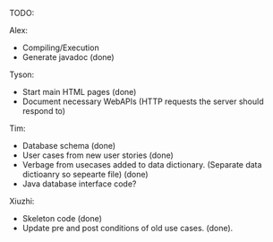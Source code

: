 TODO:

Alex: 
- Compiling/Execution
- Generate javadoc (done)

Tyson:

- Start main HTML pages (done)
- Document necessary WebAPIs (HTTP requests the server should respond to)

Tim:
- Database schema (done)
- User cases from new user stories (done)
- Verbage from usecases added to data dictionary. (Separate data dictioanry so sepearte file) (done)
- Java database interface code?

Xiuzhi:
- Skeleton code (done)
- Update pre and post conditions of old use cases. (done).

